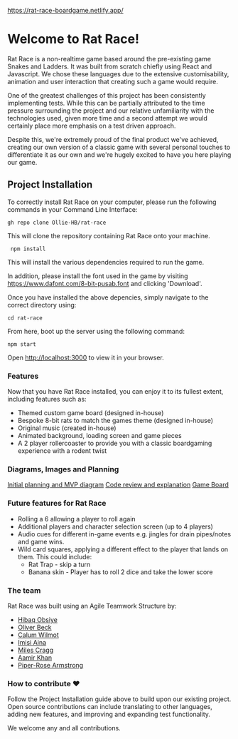 https://rat-race-boardgame.netlify.app/
# Welcome to Rat Race!

Rat Race is a non-realtime game based around the pre-existing game Snakes and Ladders. It was built from scratch chiefly using React and Javascript. We chose these languages due to the extensive customisability, animation and user interaction that creating such a game would require.

One of the greatest challenges of this project has been consistently implementing tests. While this can be partially attributed to the time pressure surrounding the project and our relative unfamiliarity with the technologies used, given more time and a second attempt we would certainly place more emphasis on a test driven approach.

Despite this, we're extremely proud of the final product we've achieved, creating our own version of a classic game with several personal touches to differentiate it as our own and we're hugely excited to have you here playing our game.

## Project Installation

To correctly install Rat Race on your computer, please run the following commands in your Command Line Interface:

```
gh repo clone Ollie-HB/rat-race
```

This will clone the repository containing Rat Race onto your machine.

```
 npm install
```

This will install the various dependencies required to run the game.


In addition, please install the font used in the game by visiting https://www.dafont.com/8-bit-pusab.font and clicking 'Download'.

Once you have installed the above depencies, simply navigate to the correct directory using:

```
cd rat-race
```

From here, boot up the server using the following command:

```
npm start
```

Open [http://localhost:3000](http://localhost:3000) to view it in your browser.

### Features

Now that you have Rat Race installed, you can enjoy it to its fullest extent, including features such as:
- Themed custom game board (designed in-house)
- Bespoke 8-bit rats to match the games theme (designed in-house)
- Original music (created in-house)
- Animated background, loading screen and game pieces
- A 2 player rollercoaster to provide you with a classic boardgaming experience with a rodent twist

### Diagrams, Images and Planning

[Initial planning and MVP diagram]()
[Code review and explanation]()
[Game Board]()


### Future features for Rat Race

- Rolling a 6 allowing a player to roll again
- Additional players and character selection screen (up to 4 players)
- Audio cues for different in-game events e.g. jingles for drain pipes/notes and game wins.
- Wild card squares, applying a different effect to the player that lands on them. This could include:
  - Rat Trap - skip a turn
  - Banana skin - Player has to roll 2 dice and take the lower score

### The team

Rat Race was built using an Agile Teamwork Structure by:

- [Hibaq Obsiye](https://github.com/hibscodes)
- [Oliver Beck](https://github.com/Ollie-HB)
- [Calum Wilmot](https://github.com/Calumwi)
- [Imisi Aina](https://github.com/imisiaina)
- [Miles Cragg](https://github.com/Cragg87)
- [Aamir Khan](https://github.com/AamirKhanDev)
- [Piper-Rose Armstrong](https://github.com/piperrosearmstrong)

### How to contribute :heart:

Follow the Project Installation guide above to build upon our existing project. Open source contributions can include translating to other languages, adding new features, and improving and expanding test functionality.

We welcome any and all contributions.
